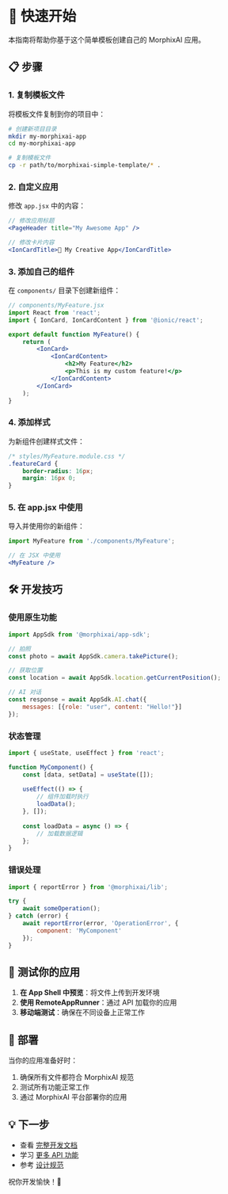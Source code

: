 # 🚀 快速开始

本指南将帮助你基于这个简单模板创建自己的 MorphixAI 应用。

## 📋 步骤

### 1. 复制模板文件
将模板文件复制到你的项目中：

```bash
# 创建新项目目录
mkdir my-morphixai-app
cd my-morphixai-app

# 复制模板文件
cp -r path/to/morphixai-simple-template/* .
```

### 2. 自定义应用
修改 `app.jsx` 中的内容：

```jsx
// 修改应用标题
<PageHeader title="My Awesome App" />

// 修改卡片内容
<IonCardTitle>🎨 My Creative App</IonCardTitle>
```

### 3. 添加自己的组件
在 `components/` 目录下创建新组件：

```jsx
// components/MyFeature.jsx
import React from 'react';
import { IonCard, IonCardContent } from '@ionic/react';

export default function MyFeature() {
    return (
        <IonCard>
            <IonCardContent>
                <h2>My Feature</h2>
                <p>This is my custom feature!</p>
            </IonCardContent>
        </IonCard>
    );
}
```

### 4. 添加样式
为新组件创建样式文件：

```css
/* styles/MyFeature.module.css */
.featureCard {
    border-radius: 16px;
    margin: 16px 0;
}
```

### 5. 在 app.jsx 中使用
导入并使用你的新组件：

```jsx
import MyFeature from './components/MyFeature';

// 在 JSX 中使用
<MyFeature />
```

## 🛠 开发技巧

### 使用原生功能
```jsx
import AppSdk from '@morphixai/app-sdk';

// 拍照
const photo = await AppSdk.camera.takePicture();

// 获取位置
const location = await AppSdk.location.getCurrentPosition();

// AI 对话
const response = await AppSdk.AI.chat({
    messages: [{role: "user", content: "Hello!"}]
});
```

### 状态管理
```jsx
import { useState, useEffect } from 'react';

function MyComponent() {
    const [data, setData] = useState([]);
    
    useEffect(() => {
        // 组件加载时执行
        loadData();
    }, []);
    
    const loadData = async () => {
        // 加载数据逻辑
    };
}
```

### 错误处理
```jsx
import { reportError } from '@morphixai/lib';

try {
    await someOperation();
} catch (error) {
    await reportError(error, 'OperationError', {
        component: 'MyComponent'
    });
}
```

## 📱 测试你的应用

1. **在 App Shell 中预览**：将文件上传到开发环境
2. **使用 RemoteAppRunner**：通过 API 加载你的应用
3. **移动端测试**：确保在不同设备上正常工作

## 🚀 部署

当你的应用准备好时：

1. 确保所有文件都符合 MorphixAI 规范
2. 测试所有功能正常工作
3. 通过 MorphixAI 平台部署你的应用

## 💡 下一步

- 查看 [完整开发文档](https://app-shell.focusbe.com/docs/)
- 学习 [更多 API 功能](https://app-shell.focusbe.com/docs/app-sdk-api.md)
- 参考 [设计规范](https://app-shell.focusbe.com/docs/icon-specification.md)

祝你开发愉快！🎉
